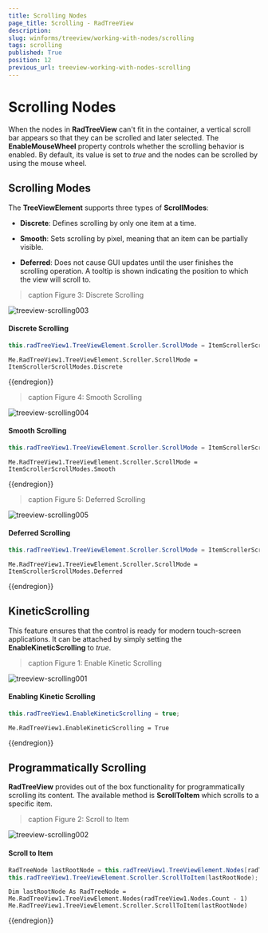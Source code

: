 ```yaml
---
title: Scrolling Nodes
page_title: Scrolling - RadTreeView
description: 
slug: winforms/treeview/working-with-nodes/scrolling
tags: scrolling
published: True
position: 12
previous_url: treeview-working-with-nodes-scrolling
---
```


# Scrolling Nodes
 
When the nodes in **RadTreeView** can't fit in the container, a vertical scroll bar appears so that they can be scrolled and later selected. The __EnableMouseWheel__ property controls whether the scrolling behavior is enabled. By default, its value is set to *true* and the nodes can be scrolled by using the mouse wheel.

## Scrolling Modes

The __TreeViewElement__ supports three types of __ScrollModes__:
        

* __Discrete__: Defines scrolling by only one item at a time.
            

* __Smooth__: Sets scrolling by pixel, meaning that an item can be partially visible.
            

* __Deferred__: Does not cause GUI updates until the user finishes the scrolling operation. A tooltip is shown indicating the position to which the view will scroll to.
            
>caption Figure 3: Discrete Scrolling

![treeview-scrolling003](images/treeview-scrolling003.gif)

#### Discrete Scrolling 

````C#
this.radTreeView1.TreeViewElement.Scroller.ScrollMode = ItemScrollerScrollModes.Discrete;
````
````VB.NET
Me.RadTreeView1.TreeViewElement.Scroller.ScrollMode = ItemScrollerScrollModes.Discrete
````

{{endregion}} 

>caption Figure 4: Smooth Scrolling

![treeview-scrolling004](images/treeview-scrolling004.gif)

#### Smooth Scrolling 

````C#
this.radTreeView1.TreeViewElement.Scroller.ScrollMode = ItemScrollerScrollModes.Smooth;
````
````VB.NET
Me.RadTreeView1.TreeViewElement.Scroller.ScrollMode = ItemScrollerScrollModes.Smooth
````

{{endregion}} 
 
>caption Figure 5: Deferred Scrolling

![treeview-scrolling005](images/treeview-scrolling005.gif)

#### Deferred Scrolling 

````C#
this.radTreeView1.TreeViewElement.Scroller.ScrollMode = ItemScrollerScrollModes.Deferred;
````
````VB.NET
Me.RadTreeView1.TreeViewElement.Scroller.ScrollMode = ItemScrollerScrollModes.Deferred

````

{{endregion}} 

      
## KineticScrolling

This feature ensures that the control is ready for modern touch-screen applications. It can be attached by simply setting the __EnableKineticScrolling__ to *true*.
        
>caption Figure 1: Enable Kinetic Scrolling

![treeview-scrolling001](images/treeview-scrolling001.gif)

#### Enabling Kinetic Scrolling 

````C#
this.radTreeView1.EnableKineticScrolling = true;
````
````VB.NET
Me.RadTreeView1.EnableKineticScrolling = True

````

{{endregion}} 

## Programmatically Scrolling

__RadTreeView__ provides out of the box functionality for programmatically scrolling its content. The available method is __ScrollToItem__ which scrolls to a specific item.
          
>caption Figure 2: Scroll to Item

![treeview-scrolling002](images/treeview-scrolling002.gif)

#### Scroll to Item 

````C#
RadTreeNode lastRootNode = this.radTreeView1.TreeViewElement.Nodes[radTreeView1.Nodes.Count - 1];
this.radTreeView1.TreeViewElement.Scroller.ScrollToItem(lastRootNode);
````
````VB.NET
Dim lastRootNode As RadTreeNode = Me.RadTreeView1.TreeViewElement.Nodes(radTreeView1.Nodes.Count - 1)
Me.RadTreeView1.TreeViewElement.Scroller.ScrollToItem(lastRootNode)
````

{{endregion}} 
 
